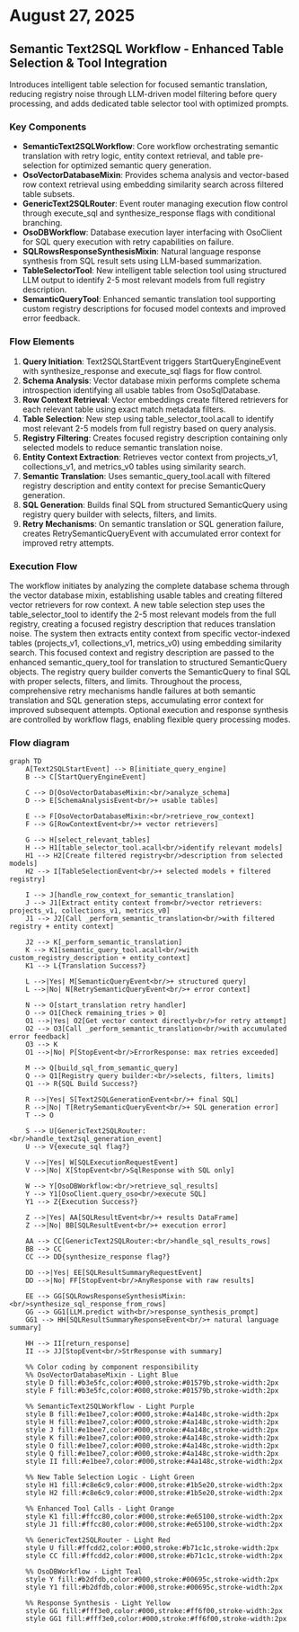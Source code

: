# August 27, 2025

## Semantic Text2SQL Workflow - Enhanced Table Selection & Tool Integration

Introduces intelligent table selection for focused semantic translation,
reducing registry noise through LLM-driven model filtering before query
processing, and adds dedicated table selector tool with optimized prompts.

### Key Components

- **SemanticText2SQLWorkflow**: Core workflow orchestrating semantic translation
  with retry logic, entity context retrieval, and table pre-selection for
  optimized semantic query generation.
- **OsoVectorDatabaseMixin**: Provides schema analysis and vector-based row
  context retrieval using embedding similarity search across filtered table
  subsets.
- **GenericText2SQLRouter**: Event router managing execution flow control
  through execute_sql and synthesize_response flags with conditional branching.
- **OsoDBWorkflow**: Database execution layer interfacing with OsoClient for SQL
  query execution with retry capabilities on failure.
- **SQLRowsResponseSynthesisMixin**: Natural language response synthesis from
  SQL result sets using LLM-based summarization.
- **TableSelectorTool**: New intelligent table selection tool using structured
  LLM output to identify 2-5 most relevant models from full registry
  description.
- **SemanticQueryTool**: Enhanced semantic translation tool supporting custom
  registry descriptions for focused model contexts and improved error feedback.

### Flow Elements

1. **Query Initiation**: Text2SQLStartEvent triggers StartQueryEngineEvent with
   synthesize_response and execute_sql flags for flow control.
2. **Schema Analysis**: Vector database mixin performs complete schema
   introspection identifying all usable tables from OsoSqlDatabase.
3. **Row Context Retrieval**: Vector embeddings create filtered retrievers for
   each relevant table using exact match metadata filters.
4. **Table Selection**: New step using table_selector_tool.acall to identify
   most relevant 2-5 models from full registry based on query analysis.
5. **Registry Filtering**: Creates focused registry description containing only
   selected models to reduce semantic translation noise.
6. **Entity Context Extraction**: Retrieves vector context from projects_v1,
   collections_v1, and metrics_v0 tables using similarity search.
7. **Semantic Translation**: Uses semantic_query_tool.acall with filtered
   registry description and entity context for precise SemanticQuery generation.
8. **SQL Generation**: Builds final SQL from structured SemanticQuery using
   registry query builder with selects, filters, and limits.
9. **Retry Mechanisms**: On semantic translation or SQL generation failure,
   creates RetrySemanticQueryEvent with accumulated error context for improved
   retry attempts.

### Execution Flow

The workflow initiates by analyzing the complete database schema through the
vector database mixin, establishing usable tables and creating filtered vector
retrievers for row context. A new table selection step uses the
table_selector_tool to identify the 2-5 most relevant models from the full
registry, creating a focused registry description that reduces translation
noise. The system then extracts entity context from specific vector-indexed
tables (projects_v1, collections_v1, metrics_v0) using embedding similarity
search. This focused context and registry description are passed to the enhanced
semantic_query_tool for translation to structured SemanticQuery objects. The
registry query builder converts the SemanticQuery to final SQL with proper
selects, filters, and limits. Throughout the process, comprehensive retry
mechanisms handle failures at both semantic translation and SQL generation
steps, accumulating error context for improved subsequent attempts. Optional
execution and response synthesis are controlled by workflow flags, enabling
flexible query processing modes.

### Flow diagram

```mermaid
graph TD
    A[Text2SQLStartEvent] --> B[initiate_query_engine]
    B --> C[StartQueryEngineEvent]

    C --> D[OsoVectorDatabaseMixin:<br/>analyze_schema]
    D --> E[SchemaAnalysisEvent<br/>+ usable tables]

    E --> F[OsoVectorDatabaseMixin:<br/>retrieve_row_context]
    F --> G[RowContextEvent<br/>+ vector retrievers]

    G --> H[select_relevant_tables]
    H --> H1[table_selector_tool.acall<br/>identify relevant models]
    H1 --> H2[Create filtered registry<br/>description from selected models]
    H2 --> I[TableSelectionEvent<br/>+ selected models + filtered registry]

    I --> J[handle_row_context_for_semantic_translation]
    J --> J1[Extract entity context from<br/>vector retrievers: projects_v1, collections_v1, metrics_v0]
    J1 --> J2[Call _perform_semantic_translation<br/>with filtered registry + entity context]

    J2 --> K[_perform_semantic_translation]
    K --> K1[semantic_query_tool.acall<br/>with custom_registry_description + entity_context]
    K1 --> L{Translation Success?}

    L -->|Yes| M[SemanticQueryEvent<br/>+ structured query]
    L -->|No| N[RetrySemanticQueryEvent<br/>+ error context]

    N --> O[start_translation retry handler]
    O --> O1[Check remaining_tries > 0]
    O1 -->|Yes| O2[Get vector context directly<br/>for retry attempt]
    O2 --> O3[Call _perform_semantic_translation<br/>with accumulated error feedback]
    O3 --> K
    O1 -->|No| P[StopEvent<br/>ErrorResponse: max retries exceeded]

    M --> Q[build_sql_from_semantic_query]
    Q --> Q1[Registry query builder:<br/>selects, filters, limits]
    Q1 --> R{SQL Build Success?}

    R -->|Yes| S[Text2SQLGenerationEvent<br/>+ final SQL]
    R -->|No| T[RetrySemanticQueryEvent<br/>+ SQL generation error]
    T --> O

    S --> U[GenericText2SQLRouter:<br/>handle_text2sql_generation_event]
    U --> V{execute_sql flag?}

    V -->|Yes| W[SQLExecutionRequestEvent]
    V -->|No| X[StopEvent<br/>SqlResponse with SQL only]

    W --> Y[OsoDBWorkflow:<br/>retrieve_sql_results]
    Y --> Y1[OsoClient.query_oso<br/>execute SQL]
    Y1 --> Z{Execution Success?}

    Z -->|Yes| AA[SQLResultEvent<br/>+ results DataFrame]
    Z -->|No| BB[SQLResultEvent<br/>+ execution error]

    AA --> CC[GenericText2SQLRouter:<br/>handle_sql_results_rows]
    BB --> CC
    CC --> DD{synthesize_response flag?}

    DD -->|Yes| EE[SQLResultSummaryRequestEvent]
    DD -->|No| FF[StopEvent<br/>AnyResponse with raw results]

    EE --> GG[SQLRowsResponseSynthesisMixin:<br/>synthesize_sql_response_from_rows]
    GG --> GG1[LLM.predict with<br/>response_synthesis_prompt]
    GG1 --> HH[SQLResultSummaryResponseEvent<br/>+ natural language summary]

    HH --> II[return_response]
    II --> JJ[StopEvent<br/>StrResponse with summary]

    %% Color coding by component responsibility
    %% OsoVectorDatabaseMixin - Light Blue
    style D fill:#b3e5fc,color:#000,stroke:#01579b,stroke-width:2px
    style F fill:#b3e5fc,color:#000,stroke:#01579b,stroke-width:2px

    %% SemanticText2SQLWorkflow - Light Purple
    style B fill:#e1bee7,color:#000,stroke:#4a148c,stroke-width:2px
    style H fill:#e1bee7,color:#000,stroke:#4a148c,stroke-width:2px
    style J fill:#e1bee7,color:#000,stroke:#4a148c,stroke-width:2px
    style K fill:#e1bee7,color:#000,stroke:#4a148c,stroke-width:2px
    style O fill:#e1bee7,color:#000,stroke:#4a148c,stroke-width:2px
    style Q fill:#e1bee7,color:#000,stroke:#4a148c,stroke-width:2px
    style II fill:#e1bee7,color:#000,stroke:#4a148c,stroke-width:2px

    %% New Table Selection Logic - Light Green
    style H1 fill:#c8e6c9,color:#000,stroke:#1b5e20,stroke-width:2px
    style H2 fill:#c8e6c9,color:#000,stroke:#1b5e20,stroke-width:2px

    %% Enhanced Tool Calls - Light Orange
    style K1 fill:#ffcc80,color:#000,stroke:#e65100,stroke-width:2px
    style J1 fill:#ffcc80,color:#000,stroke:#e65100,stroke-width:2px

    %% GenericText2SQLRouter - Light Red
    style U fill:#ffcdd2,color:#000,stroke:#b71c1c,stroke-width:2px
    style CC fill:#ffcdd2,color:#000,stroke:#b71c1c,stroke-width:2px

    %% OsoDBWorkflow - Light Teal
    style Y fill:#b2dfdb,color:#000,stroke:#00695c,stroke-width:2px
    style Y1 fill:#b2dfdb,color:#000,stroke:#00695c,stroke-width:2px

    %% Response Synthesis - Light Yellow
    style GG fill:#fff3e0,color:#000,stroke:#ff6f00,stroke-width:2px
    style GG1 fill:#fff3e0,color:#000,stroke:#ff6f00,stroke-width:2px
```
